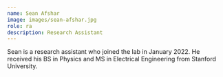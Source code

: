 ```yaml
---
name: Sean Afshar
image: images/sean-afshar.jpg
role: ra
description: Research Assistant
---
```


Sean is a research assistant who joined the lab in January 2022. He received his BS in Physics and MS in Electrical Engineering from Stanford University.